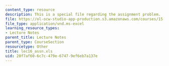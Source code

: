 ```yaml
---
content_type: resource
description: This is a special file regarding the assignment problem.
file: https://ol-ocw-studio-app-production.s3.amazonaws.com/courses/15-053-optimization-methods-in-management-science-spring-2013/20f7af606c7c479e67479ef6eb7a137e_lec16_assn.xls
file_type: application/vnd.ms-excel
learning_resource_types:
- Lecture Notes
parent_title: Lecture Notes
parent_type: CourseSection
resourcetype: Other
title: lec16_assn.xls
uid: 20f7af60-6c7c-479e-6747-9ef6eb7a137e
---
```

